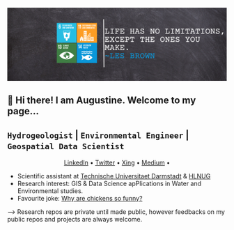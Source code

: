![](https://github.com/Madaar49/Madaar49/blob/main/Logo_header.png)

<p align="center">
  
## 👋 Hi there! I am Augustine. Welcome to my page...
</p>

<p align="center">
  
## `Hydrogeologist` | `Environmental Engineer` | `Geospatial Data Scientist`
</p>

<p align="center">
  <a href="https://www.linkedin.com/in/augustine-maada-gbondo-443479117/">LinkedIn</a> •
  <a href="https://twitter.com/geogbondo">Twitter</a> •
  <a href="https://www.xing.com/profile/AugustineMaada_Gbondo/cv">Xing</a> •
  <a href="https://medium.com/@augustinegbondo">Medium</a> •
</p>

- Scientific assistant at [Technische Universitaet Darmstadt](https://www.geo.tu-darmstadt.de/iag/willkommen_iag/index.de.jsp) & [HLNUG](https://www.hlnug.de)
- Research interest: GIS & Data Science apPlications in Water and Environmental studies. 
- Favourite joke: [Why are chickens so funny?](https://www.youtube.com/shorts/04GBDCWiknk) 

--> Research repos are private until made public, however feedbacks on my public repos and projects are always welcome.

<!--
**Madaar49/Madaar49** is a ✨ _special_ ✨ repository because its `README.md` (this file) appears on your GitHub profile.
Here are some ideas to get you started:
-->
